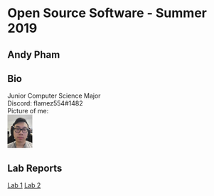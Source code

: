 # Open Source Software - Summer 2019
## Andy Pham

## Bio
Junior Computer Science Major \
Discord: flamez554#1482 \
Picture of me:\
<a href="url"><img src="https://github.com/phama2/oss-repo-template/blob/master/screenshots/picme.jpg" height="75" ></a>

## Lab Reports
[Lab 1](labs/lab-01/report.md)
[Lab 2](labs/lab-02/report.md)

